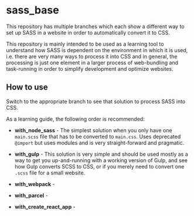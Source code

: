 # sass_base

This repository has multiple branches which each show a different way to set up SASS in a website in order to automatically convert it to CSS.

This repository is mainly intended to be used as a learning tool to understand how SASS is dependent on the environment in which it is used, i.e. there are very many ways to process it into CSS and in general, the processing is just one element in a larger process of web-bundling and task-running in order to simplify development and optimize websites.

## How to use

Switch to the appropriate branch to see that solution to process SASS into CSS.

As a learning guide, the following order is recommended:

- **with_node_sass** - The simplest solution when you only have one `main.scss` file that has to be converted to `main.css`. Uses deprecated `@import` but uses modules and is very straight-forward and pragmatic.

- **with_gulp** - This solution is very simple and should be used mostly as a way to get you up-and-running with a working version of Gulp, and see how Gulp converts SCSS to CSS, or if you merely need to convert one `.scss` file for a small website.

- **with_webpack** - 

- **with_parcel** - 

- **with_create_react_app** - 
